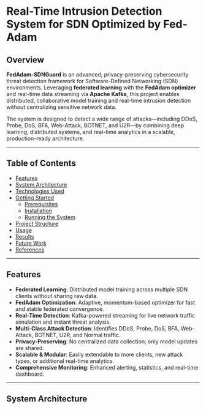 # Real-Time Intrusion Detection System for SDN Optimized by Fed-Adam 

## Overview

**FedAdam-SDNGuard** is an advanced, privacy-preserving cybersecurity threat detection framework for Software-Defined Networking (SDN) environments. Leveraging **federated learning** with the **FedAdam optimizer** and real-time data streaming via **Apache Kafka**, this project enables distributed, collaborative model training and real-time intrusion detection without centralizing sensitive network data.

The system is designed to detect a wide range of attacks—including DDoS, Probe, DoS, BFA, Web-Attack, BOTNET, and U2R—by combining deep learning, distributed systems, and real-time analytics in a scalable, production-ready architecture.

---

## Table of Contents

- [Features](#features)
- [System Architecture](#system-architecture)
- [Technologies Used](#technologies-used)
- [Getting Started](#getting-started)
  - [Prerequisites](#prerequisites)
  - [Installation](#installation)
  - [Running the System](#running-the-system)
- [Project Structure](#project-structure)
- [Usage](#usage)
- [Results](#results)
- [Future Work](#future-work)
- [References](#references)

---

## Features

- **Federated Learning**: Distributed model training across multiple SDN clients without sharing raw data.
- **FedAdam Optimization**: Adaptive, momentum-based optimizer for fast and stable federated convergence.
- **Real-Time Detection**: Kafka-powered streaming for live network traffic simulation and instant threat analysis.
- **Multi-Class Attack Detection**: Identifies DDoS, Probe, DoS, BFA, Web-Attack, BOTNET, U2R, and Normal traffic.
- **Privacy-Preserving**: No centralized data collection; only model updates are shared.
- **Scalable & Modular**: Easily extendable to more clients, new attack types, or additional real-time analytics.
- **Comprehensive Monitoring**: Enhanced alerting, statistics, and real-time dashboard.

---

## System Architecture

